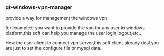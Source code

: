 ### qt-windows-vpn-manager ###
provide a way for management the windows vpn 

for example:if you want to provide the vpn for any user in windows platform,this soft can help you manage the user login,logout,etc...

How the user client to connect vpn server,this soft client already deal.you are just to set the configure file or mysql data.
